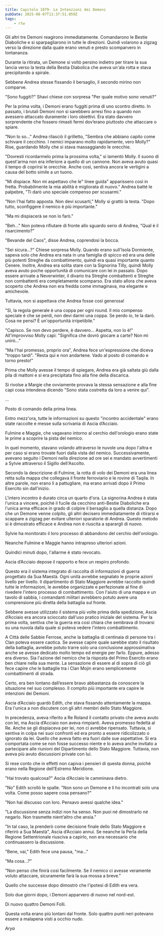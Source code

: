 ```yaml
---
title: Capitolo 1079- Le Intenzioni dei Demoni
pubDate: 2025-08-07T11:37:51.059Z
tags:
    - rtw
---
```













Gli altri tre Demoni reagirono immediatamente. Comandarono le Bestie Diaboliche e si sparpagliarono in tutte le direzioni. Quindi volarono a zigzag verso la direzione dalla quale erano venuti e presto scomparvero in lontananza.






Durante la ritirata, un Demone si voltò persino indietro per tirare la sua lancia verso la testa della Bestia Diabolica che aveva un'ala rotta e stava precipitando a spirale.






Sebbene Andrea stesse fissando il bersaglio, il secondo mirino non comparve.






"Sono fuggiti?" Shavi chiese con sorpresa "Per quale motivo sono venuti?"






Per la prima volta, i Demoni erano fuggiti prima di uno scontro diretto. In passato, i brutali Demoni non si sarebbero arresi fino a quando non avessero attaccato duramente i loro obiettivi. Era stato davvero sorprendente che fossero rimasti fermi dov’erano piuttosto che attaccare o spiare.






"Non lo so..." Andrea rilasciò il grilletto, "Sembra che abbiano capito come schivare il cecchino. I nemici imparano molto rapidamente, vero Molly?" Rise, guardando Molly che si stava massaggiando le orecchie.






"Dovresti ricordarmelo prima la prossima volta," si lamentò Molly. Il suono di quest'arma non era inferiore a quello di un cannone. Non aveva avuto quasi il tempo di coprirsi le orecchie. Anche così, sentiva ancora le vertigini a causa del botto simile a un tuono.






"Mi dispiace. Non mi aspettavo che le" linee guida" apparissero così in fretta. Probabilmente la mia abilità è migliorata di nuovo." Andrea batté le palpebre, "Ti darò uno speciale compenso per scusarmi."






"Non l'hai fatto apposta. Non devi scusarti," Molly si grattò la testa. "Dopo tutto, sconfiggere il nemico è più importante."






"Ma mi dispiacerà se non lo farò."






"Beh..." Non poteva rifiutare di fronte allo sguardo serio di Andrea, "Qual è il risarcimento?"






"Bevande del Caos", disse Andrea, coprendosi la bocca.






"Sei sicura…?" Chiese sorpresa Molly. Quando erano sull'Isola Dormiente, sapeva solo che Andrea era nata in una famiglia di spicco ed era una delle più potenti Streghe da combattimento, quindi era quasi importante quanto Cenere. Inoltre, Andrea era solita stare con la Signorina Tilly, quindi Molly aveva avuto poche opportunità di comunicare con lei in passato. Dopo essere arrivate a Neverwinter, il divario tra Streghe combattenti e Streghe non combattenti era completamente scomparso. Era stato allora che aveva scoperto che Andrea non era fredda come immaginava, ma elegante e amichevole.






Tuttavia, non si aspettava che Andrea fosse così generosa!






"Sì, la regola generale è una coppa per ogni round. Il mio compenso speciale è che se perdi, non devi darmi una coppa. Se perdo io, te la darò. Cosa ne pensi? È un'opportunità irripetibile."






"Capisco. Se non devo perdere, è davvero... Aspetta, non lo è!" All'improvviso Molly capì: "Significa che dovrò giocare a carte? Non mi unirò…"






"Ma l'hai promesso, proprio ora", Andrea fece un'espressione che diceva "troppo tardi". "Resta qui e non andartene. Vado al posto di comando e torno presto!"






Prima che Molly avesse il tempo di spiegare, Andrea era già saltata giù dalla pila di mattoni e si era precipitata fino alla fine della discarica.






Si rivolse a Margie che ovviamente provava la stessa sensazione e alla fine capì cosa intendeva dicendo "Sono stata costretta da loro a venire qui".






...






Posto di comando della prima linea.






Entro mezz'ora, tutte le informazioni su questo "incontro accidentale" erano state raccolte e messe sulla scrivania di Ascia d’Acciaio.






Fulmine e Maggie, che vagavano intorno al cerchio dell'orologio erano state le prime a scoprire la pista del nemico.






In quel momento, stavano volando attraverso le nuvole una dopo l'altra e per caso si erano trovate fuori dalla vista del nemico. Successivamente, avevano seguito i Demoni nella direzione ad ore sei e mandato avvertimenti a Sylvie attraverso il Sigillo dell'Ascolto.






Secondo la descrizione di Fulmine, la rotta di volo dei Demoni era una linea retta sulla mappa che collegava il fronte ferroviario e le rovine di Taqila. In altre parole, non erano lì a pattugliare, ma erano arrivati dopo il Primo Esercito sin dall'inizio.






L'intero incontro è durato circa un quarto d'ora. La signorina Andrea è stata l'unica a vincere, poiché il fucile da cecchino anti-Bestie Diaboliche era l'unica arma efficace in grado di colpire il bersaglio a quella distanza. Dopo che un Demone venne colpito, gli altri decisero immediatamente di ritirarsi e scappare a zigzag per evitare ulteriori sparatorie di Andrea. Questo metodo si è dimostrato efficace e Andrea non è riuscita a sparargli di nuovo.






Sylvie ha monitorato il loro processo di abbandono del cerchio dell'orologio.






Neanche Fulmine e Maggie hanno intrapreso ulteriori azioni.






Quindici minuti dopo, l'allarme è stato revocato.






Ascia d’Acciaio depose il rapporto e fece un respiro profondo.






Questo era il sistema integrato di raccolta di informazioni di guerra progettato da Sua Maestà. Ogni unità avrebbe segnalato le proprie azioni livello per livello. Il dipartimento di Stato Maggiore avrebbe raccolto quindi tutte le informazioni, le avrebbe organizzate e perfezionate al fine di rivedere l'intero processo di combattimento. Con l'aiuto di una mappa e un tavolo di sabbia, i comandanti militari avrebbero potuto avere una comprensione più diretta della battaglia sul fronte.






Sebbene avesse utilizzato il sistema più volte prima della spedizione, Ascia d’Acciaio era ancora scioccato dall'uso pratico iniziale del sistema. Per la prima volta, sentiva che la guerra era così chiara che sembrava di trovarsi su una nuvola dalla quale si poteva vedere l'intero combattimento.






A Città delle Sabbie Ferrose, anche la battaglia di centinaia di persone tra i Clan poteva essere caotica. Se avesse capire quale sarebbe stato il risultato della battaglia, avrebbe potuto trarre solo una conclusione approssimativa anche se avesse dedicato molto tempo ed energie per farlo. Eppure, adesso era diverso. Sia l'azione del nemico che la risposta del Primo Esercito erano ben chiare nella sua mente. La sensazione di essere al di sopra di ciò gli fece capire che le battaglie tra i Clan Mojin erano semplicemente combattimenti di strada.






Certo, era ben lontano dall’essere bravo abbastanza da conoscere la situazione nel suo complesso. Il compito più importante era capire le intenzioni dei Demoni.






Ascia d’Acciaio guardò Edith, che stava fissando attentamente la mappa. Era l'unica a non discutere con gli altri membri dello Stato Maggiore.






In precedenza, aveva riferito a Re Roland il contatto privato che aveva avuto con lei, ma Ascia d’Acciaio non aveva rimpianti. Aveva promesso fedeltà al Re. Anche se gli dispiaceva per lei, non ci avrebbe ripensato. Tuttavia, si sentiva in colpa nei suoi confronti ed era pronto a essere ridicolizzato o ignorato da lei. Quello che aveva fatto era fuori dalle sue aspettative. Si era comportata come se non fosse successo niente e lo aveva anche invitato a partecipare alle riunioni del Dipartimento dello Stato Maggiore. Tuttavia, non aveva più avuto discussioni private con lui.






Si rese conto che in effetti non capiva i pensieri di questa donna, poiché erano nella Regione dell’Estremo Meridione.






"Hai trovato qualcosa?" Ascia d’Acciaio le camminava dietro.






"No" Edith scrollò le spalle. "Non sono un Demone e li ho incontrati solo una volta. Come posso sapere cosa pensano?"






"Non hai discusso con loro. Pensavo avessi qualche idea."






"La discussione senza indizi non ha senso. Non puoi né dimostrarlo né negarlo. Non trasmette nient’altro che ansia."






"In tal caso, la prenderò come decisione finale dello Stato Maggiore e riferirò a Sua Maestà", Ascia d’Acciaio annuì. Se neanche la Perla della Regione Settentrionale riusciva a capirlo, non era necessario che continuassero la discussione.






"Bene, vai," Edith fece una pausa, "ma..."






"Ma cosa...?"






"Non penso che finirà così facilmente. Se il nemico ci avesse veramente voluto attaccare, sicuramente farà la sua mossa a breve."






Quello che successe dopo dimostrò che l'ipotesi di Edith era vera.






Solo due giorni dopo, i Demoni apparvero di nuovo nel nord-est.






Di nuovo quattro Demoni Folli.






Questa volta erano più lontani dal fronte. Solo quattro punti neri potevano essere a malapena visti a occhio nudo.






<em>Arya</em>


                                


                                



